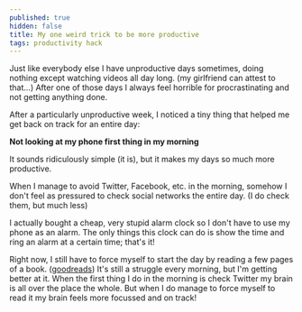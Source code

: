 ```yaml
---
published: true
hidden: false
title: My one weird trick to be more productive
tags: productivity hack
---
```


Just like everybody else I have unproductive days sometimes, doing nothing except watching videos all day long. (my girlfriend can attest to that...) After one of those days I always feel horrible for procrastinating and not getting anything done.

After a particularly unproductive week, I noticed a tiny thing that helped me get back on track for an entire day:

**Not looking at my phone first thing in my morning**

It sounds ridiculously simple (it is), but it makes my days so much more productive.

When I manage to avoid Twitter, Facebook, etc. in the morning, somehow I don't feel as pressured to check social networks the entire day. (I do check them, but much less)

I actually bought a cheap, very stupid alarm clock so I don't have to use my phone as an alarm. The only things this clock can do is show the time and ring an alarm at a certain time; that's it!

Right now, I still have to force myself to start the day by reading a few pages of a book. ([goodreads](https://www.goodreads.com/mxstbr)) It's still a struggle every morning, but I'm getting better at it. When the first thing I do in the morning is check Twitter my brain is all over the place the whole. But when I do manage to force myself to read it my brain feels more focussed and on track!
